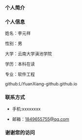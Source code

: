 ### 个人简介


### 个人信息

姓名：李元祥


性别：男


大学：云南大学滇池学院


学历：本科在读


专业：软件工程


github:LiYuanXiang-github.github.io



 
### 联系方式


- 手机:xxxxxxxx


- 邮箱：1849655755@qq.com

### 谢谢您的访问
